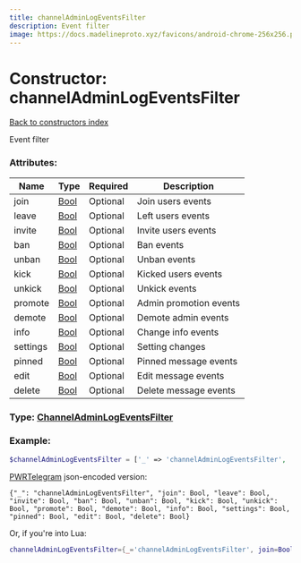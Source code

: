 ```yaml
---
title: channelAdminLogEventsFilter
description: Event filter
image: https://docs.madelineproto.xyz/favicons/android-chrome-256x256.png
---
```

# Constructor: channelAdminLogEventsFilter  
[Back to constructors index](index.md)



Event filter

### Attributes:

| Name     |    Type       | Required | Description |
|----------|---------------|----------|-------------|
|join|[Bool](../types/Bool.md) | Optional|Join users events|
|leave|[Bool](../types/Bool.md) | Optional|Left users events|
|invite|[Bool](../types/Bool.md) | Optional|Invite users events|
|ban|[Bool](../types/Bool.md) | Optional|Ban events|
|unban|[Bool](../types/Bool.md) | Optional|Unban events|
|kick|[Bool](../types/Bool.md) | Optional|Kicked users events|
|unkick|[Bool](../types/Bool.md) | Optional|Unkick events|
|promote|[Bool](../types/Bool.md) | Optional|Admin promotion events|
|demote|[Bool](../types/Bool.md) | Optional|Demote admin events|
|info|[Bool](../types/Bool.md) | Optional|Change info events|
|settings|[Bool](../types/Bool.md) | Optional|Setting changes|
|pinned|[Bool](../types/Bool.md) | Optional|Pinned message events|
|edit|[Bool](../types/Bool.md) | Optional|Edit message events|
|delete|[Bool](../types/Bool.md) | Optional|Delete message events|



### Type: [ChannelAdminLogEventsFilter](../types/ChannelAdminLogEventsFilter.md)


### Example:

```php
$channelAdminLogEventsFilter = ['_' => 'channelAdminLogEventsFilter', 'join' => Bool, 'leave' => Bool, 'invite' => Bool, 'ban' => Bool, 'unban' => Bool, 'kick' => Bool, 'unkick' => Bool, 'promote' => Bool, 'demote' => Bool, 'info' => Bool, 'settings' => Bool, 'pinned' => Bool, 'edit' => Bool, 'delete' => Bool];
```  

[PWRTelegram](https://pwrtelegram.xyz) json-encoded version:

```
{"_": "channelAdminLogEventsFilter", "join": Bool, "leave": Bool, "invite": Bool, "ban": Bool, "unban": Bool, "kick": Bool, "unkick": Bool, "promote": Bool, "demote": Bool, "info": Bool, "settings": Bool, "pinned": Bool, "edit": Bool, "delete": Bool}
```


Or, if you're into Lua:

```lua
channelAdminLogEventsFilter={_='channelAdminLogEventsFilter', join=Bool, leave=Bool, invite=Bool, ban=Bool, unban=Bool, kick=Bool, unkick=Bool, promote=Bool, demote=Bool, info=Bool, settings=Bool, pinned=Bool, edit=Bool, delete=Bool}

```


